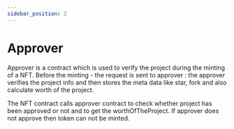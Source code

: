 ```yaml
---
sidebar_position: 2
---
```


# Approver 

Approver is a contract which is used to verify the project during the minting of a NFT. Before the minting - the request is sent to approver : the approver verifies the project info and then stores the meta data like star, fork and also calculate worth of the project.

The NFT contract calls approver contract to check whether project has been approved or not and to get the worthOfTheProject. If approver does not approve then token can not be minted.

